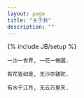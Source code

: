```yaml
---
layout: page
title: "关于我"
description: ""
---
```

{% include JB/setup %}

    一沙一世界, 一花一佛国.  

    有花皆如是, 无沙亦蹉跎.  

    有水千江月, 无云万里天.  

